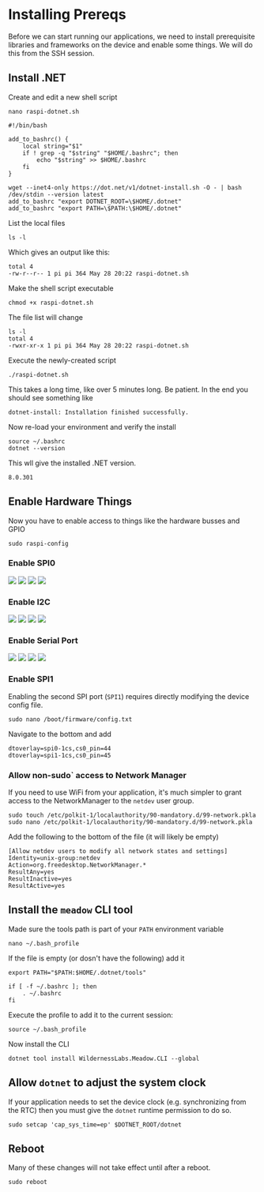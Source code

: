 # Installing Prereqs

Before we can start running our applications, we need to install prerequisite libraries and frameworks on the device and enable some things.  We will do this from the SSH session.

## Install .NET

Create and edit a new shell script
```
nano raspi-dotnet.sh
```

```
#!/bin/bash

add_to_bashrc() {
    local string="$1"
    if ! grep -q "$string" "$HOME/.bashrc"; then
        echo "$string" >> $HOME/.bashrc
    fi
}

wget --inet4-only https://dot.net/v1/dotnet-install.sh -O - | bash /dev/stdin --version latest
add_to_bashrc "export DOTNET_ROOT=\$HOME/.dotnet"
add_to_bashrc "export PATH=\$PATH:\$HOME/.dotnet"
```

<ctrl-s><ctrl-x>

List the local files

```
ls -l
```
Which gives an output like this:
```
total 4
-rw-r--r-- 1 pi pi 364 May 28 20:22 raspi-dotnet.sh
```

Make the shell script executable

```
chmod +x raspi-dotnet.sh
```
The file list will change
```
ls -l
total 4
-rwxr-xr-x 1 pi pi 364 May 28 20:22 raspi-dotnet.sh
```

Execute the newly-created script

```
./raspi-dotnet.sh
```

This takes a long time, like over 5 minutes long.  Be patient.  In the end you should see something like

```
dotnet-install: Installation finished successfully.
```

Now re-load your environment and verify the install

```
source ~/.bashrc
dotnet --version
```
This wll give the installed .NET version.
```
8.0.301
```

## Enable Hardware Things

Now you have to enable access to things like the hardware busses and GPIO

```
sudo raspi-config
```

### Enable SPI0

![](Assets/raspi-config-01.png)
![](Assets/raspi-config-02.png)
![](Assets/raspi-config-03.png)
![](Assets/raspi-config-04.png)

### Enable I2C

![](Assets/raspi-config-05.png)
![](Assets/raspi-config-06.png)
![](Assets/raspi-config-07.png)
![](Assets/raspi-config-08.png)

### Enable Serial Port

![](Assets/raspi-config-09.png)
![](Assets/raspi-config-10.png)
![](Assets/raspi-config-11.png)
![](Assets/raspi-config-12.png)

### Enable SPI1

Enabling the second SPI port (`SPI1`) requires directly modifying the device config file.

```
sudo nano /boot/firmware/config.txt
```

Navigate to the bottom and add 
```
dtoverlay=spi0-1cs,cs0_pin=44
dtoverlay=spi1-1cs,cs0_pin=45
```

### Allow non-sudo` access to Network Manager

If you need to use WiFi from your application, it's much simpler to grant access to the NetworkManager to the `netdev` user group.

```
sudo touch /etc/polkit-1/localauthority/90-mandatory.d/99-network.pkla
sudo nano /etc/polkit-1/localauthority/90-mandatory.d/99-network.pkla
```

Add the following to the bottom of the file (it will likely be empty)

```
[Allow netdev users to modify all network states and settings]
Identity=unix-group:netdev
Action=org.freedesktop.NetworkManager.*
ResultAny=yes
ResultInactive=yes
ResultActive=yes
```

## Install the `meadow` CLI tool

Made sure the tools path is part of your `PATH` environment variable

```
nano ~/.bash_profile
```

If the file is empty (or dosn't have the following) add it

```
export PATH="$PATH:$HOME/.dotnet/tools"

if [ -f ~/.bashrc ]; then
    . ~/.bashrc
fi
```

Execute the profile to add it to the current session:

```
source ~/.bash_profile
```

Now install the CLI

```
dotnet tool install WildernessLabs.Meadow.CLI --global
```

## Allow `dotnet` to adjust the system clock

If your application needs to set the device clock (e.g. synchronizing from the RTC) then you must give the `dotnet` runtime permission to do so.

```
sudo setcap 'cap_sys_time=ep' $DOTNET_ROOT/dotnet
```

## Reboot

Many of these changes will not take effect until after a reboot.

```
sudo reboot
```